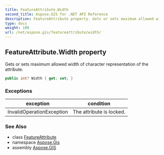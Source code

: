 ```yaml
---
title: FeatureAttribute.Width
second_title: Aspose.GIS for .NET API Reference
description: FeatureAttribute property. Gets or sets maximum allowed width of character representation of the attribute.
type: docs
weight: 100
url: /net/aspose.gis/featureattribute/width/
---
```

## FeatureAttribute.Width property

Gets or sets maximum allowed width of character representation of the attribute.

```csharp
public int? Width { get; set; }
```

### Exceptions

| exception | condition |
| --- | --- |
| InvalidOperationException | The attribute is locked. |

### See Also

* class [FeatureAttribute](../)
* namespace [Aspose.Gis](../../featureattribute/)
* assembly [Aspose.GIS](../../../)


